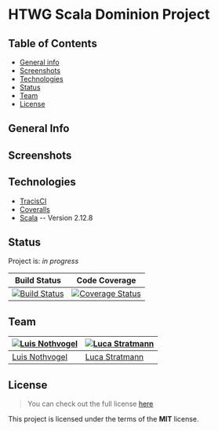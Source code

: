 # **HTWG Scala Dominion Project**
## Table of Contents
* [General info](#general-info)
* [Screenshots](#screenshots)
* [Technologies](#technologies)
* [Status](#status)
* [Team](#team)
* [License](#License)

## General Info

## Screenshots

## Technologies
* [TracisCI](https://travis-ci.org)
* [Coveralls](https://coveralls.io)
* [Scala](https://www.scala-lang.org/) -- Version 2.12.8

## Status
Project is: _in progress_

| Build Status  | Code Coverage |
| ------------- | ------------- |
| [![Build Status](https://travis-ci.org/Involute1/de.htwg.se.dominion.svg?branch=Development_Luis)](https://travis-ci.org/Involute1/de.htwg.se.dominion)  | [![Coverage Status](https://coveralls.io/repos/github/Involute1/de.htwg.se.dominion/badge.svg?branch=Tests)](https://coveralls.io/github/Involute1/de.htwg.se.dominion?branch=Tests)  |

## Team
[![Luis Nothvogel](https://avatars1.githubusercontent.com/u/48949590?s=400&v=4)](https://github.com/Involute1) | [![Luca Stratmann](https://avatars3.githubusercontent.com/u/48965803?s=400&v=4)](https://github.com/M1negam3)
---|---
[Luis Nothvogel](https://github.com/Involute1) |[Luca Stratmann](https://github.com/M1negam3)

## License
>You can check out the full license [here](https://github.com/Involute1/de.htwg.se.dominion/blob/Tests/LICENSE)

This project is licensed under the terms of the **MIT** license.
